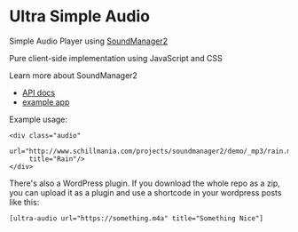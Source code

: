 Ultra Simple Audio
=======================================

Simple Audio Player using [SoundManager2](http://www.schillmania.com/projects/soundmanager2/)
  
Pure client-side implementation using JavaScript and CSS
  
Learn more about SoundManager2
  * [API docs](http://www.schillmania.com/projects/soundmanager2/doc/)
  * [example app](http://www.schillmania.com/projects/soundmanager2/demo/page-player/)


Example usage:
```
<div class="audio" 
     url="http://www.schillmania.com/projects/soundmanager2/demo/_mp3/rain.mp3" 
     title="Rain"/>
</div>
```

There's also a WordPress plugin.  If you download the whole repo as a zip, you can upload it as a plugin and use a shortcode in your wordpress posts like this:
```
[ultra-audio url="https://something.m4a" title="Something Nice"]
```
